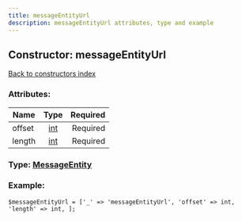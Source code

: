 ```yaml
---
title: messageEntityUrl
description: messageEntityUrl attributes, type and example
---
```

## Constructor: messageEntityUrl  
[Back to constructors index](index.md)



### Attributes:

| Name     |    Type       | Required |
|----------|:-------------:|---------:|
|offset|[int](../types/int.md) | Required|
|length|[int](../types/int.md) | Required|



### Type: [MessageEntity](../types/MessageEntity.md)


### Example:

```
$messageEntityUrl = ['_' => 'messageEntityUrl', 'offset' => int, 'length' => int, ];
```